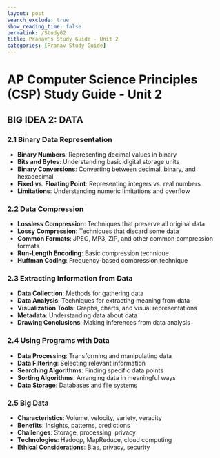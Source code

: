 ```yaml
---
layout: post 
search_exclude: true
show_reading_time: false
permalink: /StudyG2
title: Pranav's Study Guide - Unit 2
categories: [Pranav Study Guide]
---
```


# AP Computer Science Principles (CSP) Study Guide - Unit 2

## BIG IDEA 2: DATA

### 2.1 Binary Data Representation
- **Binary Numbers**: Representing decimal values in binary
- **Bits and Bytes**: Understanding basic digital storage units
- **Binary Conversions**: Converting between decimal, binary, and hexadecimal
- **Fixed vs. Floating Point**: Representing integers vs. real numbers
- **Limitations**: Understanding numeric limitations and overflow

### 2.2 Data Compression
- **Lossless Compression**: Techniques that preserve all original data
- **Lossy Compression**: Techniques that discard some data
- **Common Formats**: JPEG, MP3, ZIP, and other common compression formats
- **Run-Length Encoding**: Basic compression technique
- **Huffman Coding**: Frequency-based compression technique

### 2.3 Extracting Information from Data
- **Data Collection**: Methods for gathering data
- **Data Analysis**: Techniques for extracting meaning from data
- **Visualization Tools**: Graphs, charts, and visual representations
- **Metadata**: Understanding data about data
- **Drawing Conclusions**: Making inferences from data analysis

### 2.4 Using Programs with Data
- **Data Processing**: Transforming and manipulating data
- **Data Filtering**: Selecting relevant information
- **Searching Algorithms**: Finding specific data points
- **Sorting Algorithms**: Arranging data in meaningful ways
- **Data Storage**: Databases and file systems

### 2.5 Big Data
- **Characteristics**: Volume, velocity, variety, veracity
- **Benefits**: Insights, patterns, predictions
- **Challenges**: Storage, processing, privacy
- **Technologies**: Hadoop, MapReduce, cloud computing
- **Ethical Considerations**: Bias, privacy, security

